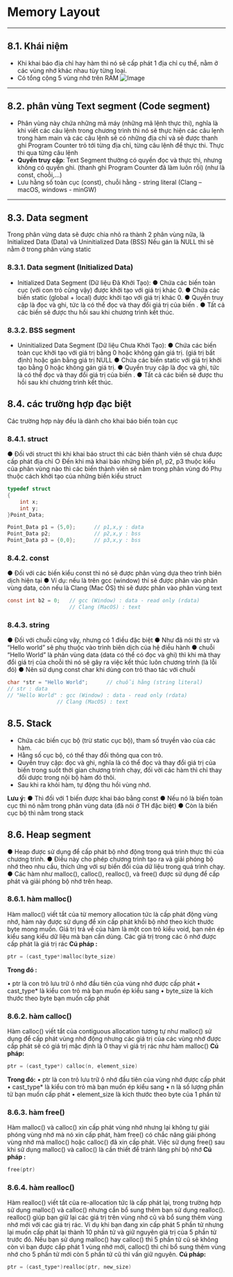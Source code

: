 # Memory Layout
***
## 8.1. Khái niệm
- Khi khai báo địa chỉ hay hàm thì nó sẽ cấp phát 1 địa chỉ cụ thể, nằm ở các vùng nhớ khác nhau tùy từng loại.
- Có tổng cộng 5 vùng nhớ trên RAM
![Image](https://github.com/user-attachments/assets/56f7ca59-27d2-42e8-96b5-7351ddff6313)
***
## 8.2. phân vùng Text segment (Code segment)
-	Phân vùng này chứa những mã máy (những mã lệnh thực thi), nghĩa là khi viết các câu lệnh trong chương trình thì nó sẽ thực hiện các câu lẹnh trong hàm main và các câu lệnh sẽ có những địa chỉ và sẽ được thanh ghi Program Counter trỏ tới từng địa chỉ, từng câu lệnh để thực thi. Thực thi qua từng câu lệnh
-	**Quyền truy cập**: Text Segment thường có quyền đọc và thực thi, nhưng không có quyền ghi. (thanh ghi Program Counter đã làm luôn rồi) (như là const, choỗi,…)
-	Lưu hằng số toàn cục (const), chuỗi hằng - string literal (Clang – macOS, windows - minGW)
***
## 8.3. Data segment
Trong phân vừng data sẽ được chia nhỏ ra thành 2 phân vùng nữa, là Initialized Data (Data) và Uninitialized Data (BSS)
Nếu gán là NULL thì sẽ nằm ở trong phân vùng static

### 8.3.1. Data segment (Initialized Data)
-	Initialized Data Segment (Dữ liệu Đã Khởi Tạo):
    ●	Chứa các biến toàn cục (với con trỏ cũng vậy) được khởi tạo với giá trị khác 0.
    ●	Chứa các biến static (global + local) được khởi tạo với giá trị khác 0.
    ●	Quyền truy cập là đọc và ghi, tức là có thể đọc và thay đổi giá trị của biến .
    ●	Tất cả các biến sẽ được thu hồi sau khi chương trình kết thúc.
### 8.3.2. BSS segment
-	Uninitialized Data Segment (Dữ liệu Chưa Khởi Tạo):
    ●	Chứa các biến toàn cục khởi tạo với giá trị bằng 0 hoặc không gán giá trị. (giá trị bất định) hoặc gán bằng giá trị NULL
    ●	Chứa các biến static với giá trị khởi tạo bằng 0 hoặc không gán giá trị.
    ●	Quyền truy cập là đọc và ghi, tức là có thể đọc và thay đổi giá trị của biến .
    ●	Tất cả các biến sẽ được thu hồi sau khi chương trình kết thúc.
## 8.4. các trường hợp đạc biệt
Các trường hợp này đều là dành cho khai báo biến toàn cục
### 8.4.1. struct
●	Đối với struct thì khi khai báo struct thì các biên thành viên sẽ chưa được cấp phát địa chỉ 
    ○	Đến khi mà khai báo những biến p1, p2, p3 thuộc kiểu của phân vùng nào thì các biến thành viên sẽ nằm trong phân vùng đó 
Phụ thuộc cách khởi tạo của những biến kiểu struct

```c
typedef struct 
{
    int x;
    int y;
}Point_Data;   

Point_Data p1 = {5,0};      // p1,x,y : data 
Point_Data p2;              // p2,x,y : bss 
Point_Data p3 = {0,0};      // p3,x,y : bss
```
### 8.4.2. const
●	Đối với các biến kiểu const thì nó sẽ được phân vùng dựa theo trình biên dịch hiện tại
●	Ví dụ: nếu là trên gcc (window) thí sẽ được phân vào phân vùng data, còn nếu là Clang (Mac ÓS) thì sẽ được phân vào phân vùng text
```c
const int b2 = 0;   // gcc (Window) : data - read only (rdata)
                    // Clang (MacOS) : text
```
### 8.4.3. string
●	Đối với chuỗi cũng vậy, nhưng có 1 điều đặc biệt
●	Như đã nói thì str và “Hello world” sẽ phụ thuộc vào trình biên dịch của hệ điều hành
●	chuỗi “Hello World” là phân vùng data (data có thể có đọc và ghi) thì khi mà thay đổi giá trị của choỗi thì nó sẽ gây ra việc kết thúc luôn chương trình (là lỗi đó)
●	Nên sử dụng const char khi dùng con trỏ thao tác với chuỗi
```c
char *str = "Hello World";      // chuỗi hằng (string literal)
// str : data
// "Hello World" : gcc (Window) : data - read only (rdata)
                // Clang (MacOS) : text 
```
## 8.5. Stack
-	Chứa các biến cục bộ (trừ static cục bộ), tham số truyền vào của các hàm.
-	Hằng số cục bộ, có thể thay đổi thông qua con trỏ.
-	Quyền truy cập: đọc và ghi, nghĩa là có thể đọc và thay đổi giá trị của biến trong suốt thời gian chương trình chạy, đối vời các hàm thì chỉ thay đổi dược trong nội bộ hàm đó thôi.
-	Sau khi ra khỏi hàm, tự động thu hồi vùng nhớ.

**Lưu ý:**
●	Thì đối với 1 biến được khai báo bằng const
●	Nếu nó là biến toàn cục thì nó nằm trong phân vùng data (đã nói ở TH đặc biệt)
●	Còn là biến cục bộ thì nằm trong stack

## 8.6. Heap segment
●	Heap được sử dụng để cấp phát bộ nhớ động trong quá trình thực thi của chương trình.
●	Điều này cho phép chương trình tạo ra và giải phóng bộ nhớ theo nhu cầu, thích ứng với sự biến đổi của dữ liệu trong quá trình chạy.
●	Các hàm như malloc(), calloc(), realloc(), và free() được sử dụng để cấp phát và giải phóng bộ nhớ trên heap.
### 8.6.1. hàm malloc()
Hàm malloc() viết tắt của từ memory allocation tức là cấp phát động vùng nhớ, hàm này được sử dụng để xin cấp phát khối bộ nhớ theo kích thước byte mong muốn. 
Giá trị trả về của hàm là một con trỏ kiểu void, bạn nên ép kiểu sang kiểu dữ liệu mà bạn cần dùng. 
Các giá trị trong các ô nhớ được cấp phát là giá trị rác
**Cú pháp :**
```c
ptr = (cast_type*)malloc(byte_size)
```
**Trong đó :**

•	ptr là con trỏ lưu trữ ô nhớ đầu tiên của vùng nhớ được cấp phát
•	cast_type* là kiểu con trỏ mà bạn muốn ép kiểu sang
•	byte_size là kích thước theo byte bạn muốn cấp phát

### 8.6.2. hàm calloc()
Hàm calloc() viết tắt của contiguous allocation tương tự như malloc() sử dụng để cấp phát vùng nhớ động nhưng các giá trị của các vùng nhớ được cấp phát sẽ có giá trị mặc định là 0 thay vì giá trị rác như hàm malloc()
**Cú pháp:** 
```c
ptr = (cast_type*) calloc(n, element_size)
```
**Trong đó:**
•	ptr là con trỏ lưu trữ ô nhớ đầu tiên của vùng nhớ được cấp phát
•	cast_type* là kiểu con trỏ mà bạn muốn ép kiểu sang
•	n là số lượng phần tử bạn muốn cấp phát
•	element_size là kích thước theo byte của 1 phần tử

### 8.6.3. hàm free()
Hàm malloc() và calloc() xin cấp phát vùng nhớ nhưng lại không tự giải phóng vùng nhớ mà nó xin cấp phát, hàm free() có chắc năng giải phóng vùng nhớ mà malloc() hoặc calloc() đã xin cấp phát.
Việc sử dụng free() sau khi sử dụng malloc() và calloc() là cần thiết để tránh lãng phí bộ nhớ
**Cú pháp :**
```c
free(ptr)
```
### 8.6.4. hàm realloc()
Hàm realloc() viết tắt của re-allocation tức là cấp phát lại, trong trường hợp sử dụng malloc() và calloc() nhưng cần bổ sung thêm bạn sử dụng realloc(). 
realloc() giúp bạn giữ lại các giá trị trên vùng nhớ cũ và bổ sung thêm vùng nhớ mới với các giá trị rác.
Ví dụ khi bạn đang xin cấp phát 5 phần tử nhưng lại muốn cấp phát lại thành 10 phần tử và giữ nguyên giá trị của 5 phần tử trước đó. Nếu bạn sử dụng malloc() hay calloc() thì 5 phần tử cũ sẽ không còn vì bạn được cấp phát 1 vùng nhớ mới, calloc() thì chỉ bổ sung thêm vùng nhớ cho 5 phần tử mới còn 5 phần tử cũ thì vấn giữ nguyên.
**Cú pháp:** 
```c
ptr = (cast_type*)realloc(ptr, new_size)
```
